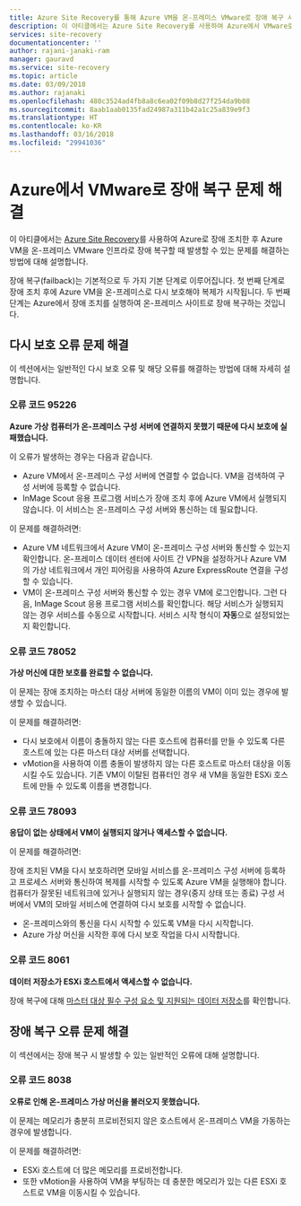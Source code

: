 ```yaml
---
title: Azure Site Recovery를 통해 Azure VM을 온-프레미스 VMware로 장애 복구 시 발생하는 오류 문제 해결 | Microsoft Docs
description: 이 아티클에서는 Azure Site Recovery를 사용하여 Azure에서 VMware로 장애 복구하는 동안 발생하는 일반적인 장애 복구 및 다시 보호 오류 문제를 해결하는 방법에 대해 설명합니다.
services: site-recovery
documentationcenter: ''
author: rajani-janaki-ram
manager: gauravd
ms.service: site-recovery
ms.topic: article
ms.date: 03/09/2018
ms.author: rajanaki
ms.openlocfilehash: 480c3524ad4fb8a8c6ea02f09b8d27f254da9b08
ms.sourcegitcommit: 8aab1aab0135fad24987a311b42a1c25a839e9f3
ms.translationtype: HT
ms.contentlocale: ko-KR
ms.lasthandoff: 03/16/2018
ms.locfileid: "29941036"
---
```

# <a name="troubleshoot-failback-from-azure-to-vmware"></a>Azure에서 VMware로 장애 복구 문제 해결

이 아티클에서는 [Azure Site Recovery](site-recovery-overview.md)를 사용하여 Azure로 장애 조치한 후 Azure VM을 온-프레미스 VMware 인프라로 장애 복구할 때 발생할 수 있는 문제를 해결하는 방법에 대해 설명합니다.

장애 복구(failback)는 기본적으로 두 가지 기본 단계로 이루어집니다. 첫 번째 단계로 장애 조치 후에 Azure VM을 온-프레미스로 다시 보호해야 복제가 시작됩니다. 두 번째 단계는 Azure에서 장애 조치를 실행하여 온-프레미스 사이트로 장애 복구하는 것입니다.

## <a name="troubleshoot-reprotection-errors"></a>다시 보호 오류 문제 해결

이 섹션에서는 일반적인 다시 보호 오류 및 해당 오류를 해결하는 방법에 대해 자세히 설명합니다.

### <a name="error-code-95226"></a>오류 코드 95226

**Azure 가상 컴퓨터가 온-프레미스 구성 서버에 연결하지 못했기 때문에 다시 보호에 실패했습니다.**

이 오류가 발생하는 경우는 다음과 같습니다.

* Azure VM에서 온-프레미스 구성 서버에 연결할 수 없습니다. VM을 검색하여 구성 서버에 등록할 수 없습니다.
* InMage Scout 응용 프로그램 서비스가 장애 조치 후에 Azure VM에서 실행되지 않습니다. 이 서비스는 온-프레미스 구성 서버와 통신하는 데 필요합니다.

이 문제를 해결하려면:

* Azure VM 네트워크에서 Azure VM이 온-프레미스 구성 서버와 통신할 수 있는지 확인합니다. 온-프레미스 데이터 센터에 사이트 간 VPN을 설정하거나 Azure VM의 가상 네트워크에서 개인 피어링을 사용하여 Azure ExpressRoute 연결을 구성할 수 있습니다.
* VM이 온-프레미스 구성 서버와 통신할 수 있는 경우 VM에 로그인합니다. 그런 다음, InMage Scout 응용 프로그램 서비스를 확인합니다. 해당 서비스가 실행되지 않는 경우 서비스를 수동으로 시작합니다. 서비스 시작 형식이 **자동**으로 설정되었는지 확인합니다.

### <a name="error-code-78052"></a>오류 코드 78052

**가상 머신에 대한 보호를 완료할 수 없습니다.**

이 문제는 장애 조치하는 마스터 대상 서버에 동일한 이름의 VM이 이미 있는 경우에 발생할 수 있습니다.

이 문제를 해결하려면:

* 다시 보호에서 이름이 충돌하지 않는 다른 호스트에 컴퓨터를 만들 수 있도록 다른 호스트에 있는 다른 마스터 대상 서버를 선택합니다.
* vMotion을 사용하여 이름 충돌이 발생하지 않는 다른 호스트로 마스터 대상을 이동시킬 수도 있습니다. 기존 VM이 이탈된 컴퓨터인 경우 새 VM을 동일한 ESXi 호스트에 만들 수 있도록 이름을 변경합니다.


### <a name="error-code-78093"></a>오류 코드 78093

**응답이 없는 상태에서 VM이 실행되지 않거나 액세스할 수 없습니다.**

이 문제를 해결하려면:

장애 조치된 VM을 다시 보호하려면 모바일 서비스를 온-프레미스 구성 서버에 등록하고 프로세스 서버와 통신하여 복제를 시작할 수 있도록 Azure VM을 실행해야 합니다. 컴퓨터가 잘못된 네트워크에 있거나 실행되지 않는 경우(중지 상태 또는 종료) 구성 서버에서 VM의 모바일 서비스에 연결하여 다시 보호를 시작할 수 없습니다.

* 온-프레미스와의 통신을 다시 시작할 수 있도록 VM을 다시 시작합니다.
* Azure 가상 머신을 시작한 후에 다시 보호 작업을 다시 시작합니다.

### <a name="error-code-8061"></a>오류 코드 8061

**데이터 저장소가 ESXi 호스트에서 액세스할 수 없습니다.**

장애 복구에 대해 [마스터 대상 필수 구성 요소 및 지원되는 데이터 저장소](vmware-azure-reprotect.md#deploy-a-separate-master-target-server)를 확인합니다.


## <a name="troubleshoot-failback-errors"></a>장애 복구 오류 문제 해결

이 섹션에서는 장애 복구 시 발생할 수 있는 일반적인 오류에 대해 설명합니다.

### <a name="error-code-8038"></a>오류 코드 8038

**오류로 인해 온-프레미스 가상 머신을 불러오지 못했습니다.**

이 문제는 메모리가 충분히 프로비전되지 않은 호스트에서 온-프레미스 VM을 가동하는 경우에 발생합니다. 

이 문제를 해결하려면:

* ESXi 호스트에 더 많은 메모리를 프로비전합니다.
* 또한 vMotion을 사용하여 VM을 부팅하는 데 충분한 메모리가 있는 다른 ESXi 호스트로 VM을 이동시킬 수 있습니다.
